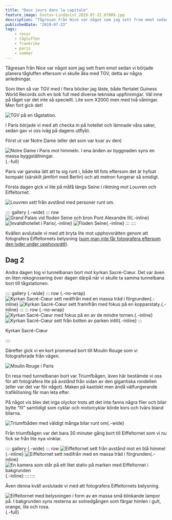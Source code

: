 ```yaml
---
title: "Deux jours dans la capitale"
feature_image: Gustav-Lindqvist_2019-07-22_07089.jpg
description: "Tågresan från Nice var något som jag sett fram emot sedan vi började planera tågluffen eftersom vi skulle åka med TGV, detta av några…"
publishedDate: "2019-07-23"
tags:
    - resor
    - tågluffen
    - frankrike
    - paris
    - sommar
---
```


Tågresan från Nice var något som jag sett fram emot sedan vi började planera tågluffen eftersom vi skulle åka med TGV, detta av några anledningar.

Som liten så var TGV med i flera böcker jag läste, både flertalet Guiness World Records och en bok full med diverse tekniska uppfinningar. Väl inne på tåget var det inte så speciellt. Lite som X2000 men med två våningar. Men fort gick det!

![TGV på en tågstation.](20190721_074410_2.jpg)

I Paris började vi med att checka in på hotellet och lämnade våra saker, sedan gav vi oss iväg på dagens utflykt.

Först ut var Notre Dame (eller det som var kvar av den)

![Notre Dame i Paris mot himmeln. I ena änden av byggnaden syns en massa byggställningar.](Gustav-Lindqvist_2019-07-21_06927.jpg){.-full}

Paris var ganska lätt att ta sig runt i, både till fots eftersom det är hyfsat kompakt (särskilt jämfört med Berlin) och att metron fungerar så smidigt.

Första dagen gick vi lite på måfå längs Seine i riktning mot Louvren och Eiffeltornet.

![Louvren sett från avstånd med personer runt om.](Gustav-Lindqvist_2019-07-21_06937.jpg "Louvren")

:::: gallery {.-wide}
::: row
![Grand Palais vid floden Seine och bron Pont Alexandre III](Gustav-Lindqvist_2019-07-21_06965.jpg){.-inline}
![Invalidhotellet i Paris](Gustav-Lindqvist_2019-07-21_06968.jpg){.-inline}
![Floden Seine](Gustav-Lindqvist_2019-07-21_06956.jpg){.-inline}
:::
::::

Kvällen avslutade vi med att bryta lite mot upphovsrätten genom att fotografera Eiffeltornets belysning (<a href="https://petapixel.com/2017/10/14/photos-eiffel-tower-night-illegal/">som man inte får fotografera eftersom den lyder under upphovsrätt</a>).

## Dag 2

Andra dagen tog vi tunnelbanan bort mot kyrkan Sacré-Cœur. Det var även en liten rekognosering över dagen därpå när vi skulle ta samma tunnelbana bort till tågstationen.

:::: gallery {.-wide}
::: row {.-no-wrap}
![Kyrkan Sacré-Cœur sett nedifrån med en massa träd i förgrunden ](Gustav-Lindqvist_2019-07-22_07026.jpg){.-inline}
![Kyrkan Sacré-Cœur sett framifrån med fokus på en kopparstaty.](Gustav-Lindqvist_2019-07-22_07030.jpg){.-inline}
:::
::: row {.-no-wrap}
![Kyrkan Sacré-Cœur med fokus på en av de mindre tornen.](Gustav-Lindqvist_2019-07-22_07032.jpg){.-inline}
![Kyrkan Sacré-Cœur sett från botten av parken intill](Gustav-Lindqvist_2019-07-22_07036.jpg){.-inline}
:::
<figcaption><p>Kyrkan Sacré-Cœur</p></figcaption>
::::

Därefter gick vi en kort promenad bort till Moulin Rouge som vi fotograferade från vägen.

![Moulin Rouge i Paris](Gustav-Lindqvist_2019-07-22_07039.jpg)

En resa med tunnelbanan bort var Triumfbågen, även här bestämde vi oss för att fotografera lite på avstånd från sidan av den gigantiska rondellen (eller var det var för något). Maken på kaotiskt men ändå välfungerande trafiklösning får man leta efter.

På något vis blev det inga olyckor trots att det inte fanns några filer och bilar bytte "fil" samtidigt som cyklar och motorcyklar körde kors och tvärs bland bilarna.

![Triumfbåden med väldigt många bilar runt om](Gustav-Lindqvist_2019-07-22_07062.jpg "Triumfbågen"){.-wide}

Från triumfbågen var det bara 30 minuter gång bort till Eiffeltornet som vi nu fick se från lite nya vinklar.

:::: gallery {.-wide}
::: row
![Eiffeltornet sett från avstånd mot en blå himmel](Gustav-Lindqvist_2019-07-22_07089.jpg){.-inline}
![Eiffeltornet sett nedifrån med en massa träd i förgrunden](Gustav-Lindqvist_2019-07-22_07095.jpg){.-inline}
![En kamera som står på ett litet stativ på marken med Eiffeltornet i bakgrunden](20190722_210516-2.jpg){.-inline}
:::
::::

Även denna kväll avslutade vi med att fotografera Eiffeltornets belysning.

![Eiffeltornet med belysningen i form av en massa små blinkande lampor på. I bakgrunden syns resterna av solnedgången som färgar himlen i gult, orange, lila och rosa.](Gustav-Lindqvist_2019-07-22_07140.jpg){.-full}

